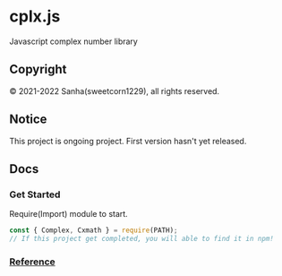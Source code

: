 # cplx.js
Javascript complex number library

## Copyright
© 2021-2022 Sanha(sweetcorn1229), all rights reserved.

## Notice
This project is ongoing project. First version hasn't yet released.

## Docs

### Get Started
Require(Import) module to start.
```javascript
const { Complex, Cxmath } = require(PATH);
// If this project get completed, you will able to find it in npm!
```

### [Reference](https://github.com/sweetcorn1229/cplx.js/blob/main/reference.md)
